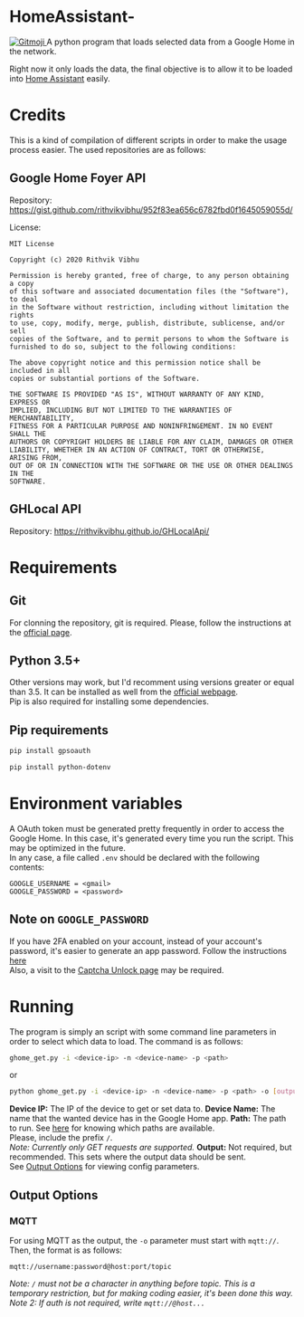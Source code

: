 # HomeAssistant-
<a href="https://gitmoji.dev">
  <img src="https://img.shields.io/badge/gitmoji-%20😜%20😍-FFDD67.svg?style=flat-square" alt="Gitmoji">
</a>
A python program that loads selected data from a Google Home in the network.

Right now it only loads the data, the final objective is to allow it to be loaded into [Home Assistant](https://home-assistant.io) easily.

# Credits
This is a kind of compilation of different scripts in order to make the usage process easier. The used repositories are as follows:

## Google Home Foyer API
Repository: https://gist.github.com/rithvikvibhu/952f83ea656c6782fbd0f1645059055d/

License:
```
MIT License

Copyright (c) 2020 Rithvik Vibhu

Permission is hereby granted, free of charge, to any person obtaining a copy
of this software and associated documentation files (the "Software"), to deal
in the Software without restriction, including without limitation the rights
to use, copy, modify, merge, publish, distribute, sublicense, and/or sell
copies of the Software, and to permit persons to whom the Software is
furnished to do so, subject to the following conditions:

The above copyright notice and this permission notice shall be included in all
copies or substantial portions of the Software.

THE SOFTWARE IS PROVIDED "AS IS", WITHOUT WARRANTY OF ANY KIND, EXPRESS OR
IMPLIED, INCLUDING BUT NOT LIMITED TO THE WARRANTIES OF MERCHANTABILITY,
FITNESS FOR A PARTICULAR PURPOSE AND NONINFRINGEMENT. IN NO EVENT SHALL THE
AUTHORS OR COPYRIGHT HOLDERS BE LIABLE FOR ANY CLAIM, DAMAGES OR OTHER
LIABILITY, WHETHER IN AN ACTION OF CONTRACT, TORT OR OTHERWISE, ARISING FROM,
OUT OF OR IN CONNECTION WITH THE SOFTWARE OR THE USE OR OTHER DEALINGS IN THE
SOFTWARE.
```

## GHLocal API
Repository: https://rithvikvibhu.github.io/GHLocalApi/

# Requirements
## Git
For clonning the repository, git is required. Please, follow the instructions at the [official page](https://git-scm.com/).
## Python 3.5+
Other versions may work, but I'd recomment using versions greater or equal than 3.5. It can be installed as well from the [official webpage](https://www.python.org/).\
Pip is also required for installing some dependencies.
## Pip requirements
```bash
pip install gpsoauth
```
```bash
pip install python-dotenv
```

# Environment variables
A OAuth token must be generated pretty frequently in order to access the Google Home. In this case, it's generated every time you run the script. This may be optimized in the future.\
In any case, a file called `.env` should be declared with the following contents:
```
GOOGLE_USERNAME = <gmail>
GOOGLE_PASSWORD = <password>
```
## Note on `GOOGLE_PASSWORD`
If you have 2FA enabled on your account, instead of your account's password, it's easier to generate an app password. Follow the instructions [here](https://myaccount.google.com/apppasswords)\
Also, a visit to the [Captcha Unlock page](https://accounts.google.com/DisplayUnlockCaptcha) may be required.

# Running
The program is simply an script with some command line parameters in order to select which data to load. The command is as follows:
```bash
ghome_get.py -i <device-ip> -n <device-name> -p <path>
```
or
```bash
python ghome_get.py -i <device-ip> -n <device-name> -p <path> -o [output]
```
**Device IP:**
The IP of the device to get or set data to.
**Device Name:**
The name that the wanted device has in the Google Home app.
**Path:**
The path to run. See [here](https://rithvikvibhu.github.io/GHLocalApi/) for knowing which paths are available.\
Please, include the prefix `/`.\
*Note: Currently only GET requests are supported.*
**Output:**
Not required, but recommended. This sets where the output data should be sent.\
See [Output Options](#output-options) for viewing config parameters.

## Output Options
### MQTT
For using MQTT as the output, the `-o` parameter must start with `mqtt://`. Then, the format is as follows:
```
mqtt://username:password@host:port/topic
```
*Note: `/` must not be a character in anything before topic. This is a temporary restriction, but for making coding easier, it's been done this way.*\
*Note 2: If auth is not required, write `mqtt://@host...`*